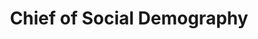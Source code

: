 ---
Destinations: recrBFaitP6sg2FTK
title: Chief of Social Demography
contactImage: OrderedDict([('id', 'attZgvMgKNzGCzoZU'), ('width', 500), ('height', 500), ('url', 'https://dl.airtable.com/.attachments/258777aa2581563fa1a30d140fd3a0ca/06c7b317/dhs-icon1.png'), ('filename', 'dhs-icon (1).png'), ('size', 48545), ('type', 'image/png'), ('thumbnails', OrderedDict([('small', OrderedDict([('url', 'https://dl.airtable.com/.attachmentThumbnails/65a54b16a44a42a96dfbec88ff09d20d/d631b32c'), ('width', 36), ('height', 36)])), ('large', OrderedDict([('url', 'https://dl.airtable.com/.attachmentThumbnails/ee9378da2dfc398c8bc9dae7193e0cab/0a10c74b'), ('width', 500), ('height', 500)])), ('full', OrderedDict([('url', 'https://dl.airtable.com/.attachmentThumbnails/7901c782673a011afa3453d265e4da31/649c8ca0'), ('width', 3000), ('height', 3000)]))]))])
Project Page Content: How do we improve the quality and validity of survey instruments and research created by City of San Antonio staff?
name: Laura Serrano
employer: City of San Antonio
Last Modified: 2022-05-27T14:16:22.000Z
---
